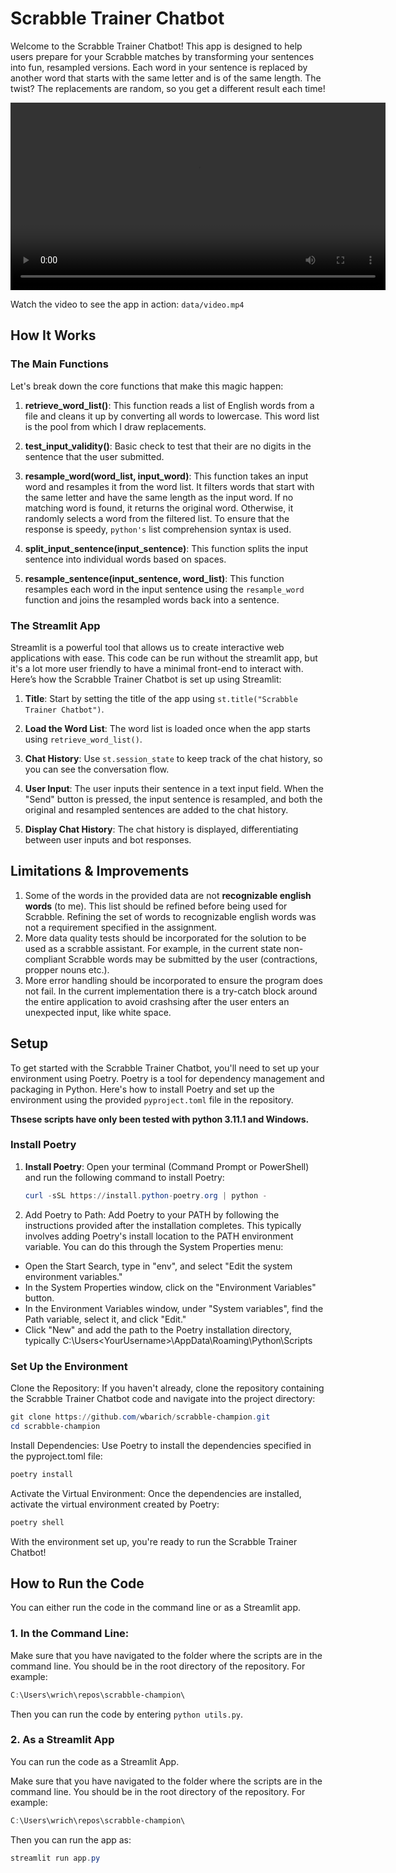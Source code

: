 # Scrabble Trainer Chatbot

Welcome to the Scrabble Trainer Chatbot! This app is designed to help users prepare for your Scrabble matches by transforming your sentences into fun, resampled versions. Each word in your sentence is replaced by another word that starts with the same letter and is of the same length. The twist? The replacements are random, so you get a different result each time!

<video width="600" controls>
  <source src="data/video.mp4" type="video/mp4">
  Your browser does not support the video tag.
</video>

Watch the video to see the app in action:
`data/video.mp4`

## How It Works

### The Main Functions

Let's break down the core functions that make this magic happen:

1. **retrieve_word_list()**: This function reads a list of English words from a file and cleans it up by converting all words to lowercase. This word list is the pool from which I draw replacements.

2. **test_input_validity()**: Basic check to test that their are no digits in the sentence that the user submitted.

3. **resample_word(word_list, input_word)**: This function takes an input word and resamples it from the word list. It filters words that start with the same letter and have the same length as the input word. If no matching word is found, it returns the original word. Otherwise, it randomly selects a word from the filtered list. To ensure that the response is speedy, `python's` list comprehension syntax is used.

4. **split_input_sentence(input_sentence)**: This function splits the input sentence into individual words based on spaces.

5. **resample_sentence(input_sentence, word_list)**: This function resamples each word in the input sentence using the `resample_word` function and joins the resampled words back into a sentence.

### The Streamlit App

Streamlit is a powerful tool that allows us to create interactive web applications with ease. This code can be run without the streamlit app, but it's a lot more user friendly to have a minimal front-end to interact with. Here’s how the Scrabble Trainer Chatbot is set up using Streamlit:

1. **Title**: Start by setting the title of the app using `st.title("Scrabble Trainer Chatbot")`.

2. **Load the Word List**: The word list is loaded once when the app starts using `retrieve_word_list()`.

3. **Chat History**: Use `st.session_state` to keep track of the chat history, so you can see the conversation flow.

4. **User Input**: The user inputs their sentence in a text input field. When the "Send" button is pressed, the input sentence is resampled, and both the original and resampled sentences are added to the chat history.

5. **Display Chat History**: The chat history is displayed, differentiating between user inputs and bot responses.

## Limitations & Improvements

1. Some of the words in the provided data are not **recognizable english words** (to me). This list should be refined before being used for Scrabble. Refining the set of words to recognizable english words was not a requirement specified in the assignment.
2. More data quality tests should be incorporated for the solution to be used as a scrabble assistant. For example, in the current state non-compliant Scrabble words may be submitted by the user (contractions, propper nouns etc.). 
3. More error handling should be incorporated to ensure the program does not fail. In the current implementation there is a try-catch block around the entire application to avoid crashsing after the user enters an unexpected input, like white space. 

## Setup

To get started with the Scrabble Trainer Chatbot, you'll need to set up your environment using Poetry. Poetry is a tool for dependency management and packaging in Python. Here's how to install Poetry and set up the environment using the provided `pyproject.toml` file in the repository.

**Thsese scripts have only been tested with python 3.11.1 and Windows.**

### Install Poetry

1. **Install Poetry**: Open your terminal (Command Prompt or PowerShell) and run the following command to install Poetry:
   ```powershell
   curl -sSL https://install.python-poetry.org | python -
    ```

2. Add Poetry to Path: Add Poetry to your PATH by following the instructions provided after the installation completes. This typically involves adding Poetry's install location to the PATH environment variable. You can do this through the System Properties menu:

* Open the Start Search, type in "env", and select "Edit the system environment variables."
* In the System Properties window, click on the "Environment Variables" button.
* In the Environment Variables window, under "System variables", find the Path variable, select it, and click "Edit."
* Click "New" and add the path to the Poetry installation directory, typically C:\Users\<YourUsername>\AppData\Roaming\Python\Scripts

### Set Up the Environment
Clone the Repository: If you haven't already, clone the repository containing the Scrabble Trainer Chatbot code and navigate into the project directory:

```powershell
git clone https://github.com/wbarich/scrabble-champion.git
cd scrabble-champion
```

Install Dependencies: Use Poetry to install the dependencies specified in the pyproject.toml file:
```powershell
poetry install
```

Activate the Virtual Environment: Once the dependencies are installed, activate the virtual environment created by Poetry:

```powershell
poetry shell
```

With the environment set up, you're ready to run the Scrabble Trainer Chatbot!

## How to Run the Code

You can either run the code in the command line or as a Streamlit app.

### 1. In the Command Line:

Make sure that you have navigated to the folder where the scripts are in the command line. You should be in the root directory of the repository. For example:
```powershell
C:\Users\wrich\repos\scrabble-champion\
```

Then you can run the code by entering `python utils.py`.

### 2. As a Streamlit App
You can run the code as a Streamlit App.

Make sure that you have navigated to the folder where the scripts are in the command line. You should be in the root directory of the repository. For example:
```powershell
C:\Users\wrich\repos\scrabble-champion\
```

Then you can run the app as:
```powershell
streamlit run app.py
```


